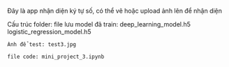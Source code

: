 Đây là app nhận diện ký tự số, có thể vẽ hoặc upload ảnh lên để nhận diện 

Cấu trúc folder:
    file lưu model đã train:
        deep_learning_model.h5
        logistic_regression_model.h5

    Ảnh để test: test3.jpg

    file code: mini_project_3.ipynb

